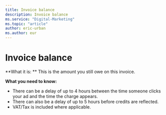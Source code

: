 ```yaml
---
title: Invoice balance
description: Invoice balance
ms.service: "Digital-Marketing"
ms.topic: "article"
author: eric-urban
ms.author: eur
---
```


# Invoice balance

**What it is: ** This is the amount you still owe on this invoice.

**What you need to know:**
- There can be a delay of up to 4 hours between the time someone clicks your ad and the time the charge appears.
- There can also be a delay of up to 5 hours before credits are reflected.
- VAT/Tax is included where applicable.


